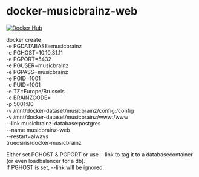 # docker-musicbrainz-web

[![Docker Hub](https://img.shields.io/badge/docker-ready-blue.svg)](https://registry.hub.docker.com/u/trueosiris/docker-musicbrainz-web/) 

docker create \
 -e PGDATABASE=musicbrainz \
 -e PGHOST=10.10.31.11 \
 -e PGPORT=5432 \
 -e PGUSER=musicbrainz \
 -e PGPASS=musicbrainz \
 -e PGID=1001 \
 -e PUID=1001 \
 -e TZ=Europe/Brussels \
 -e BRAINZCODE= \
 -p 5001:80 \
 -v /mnt/docker-dataset/musicbrainz/config:/config \
 -v /mnt/docker-dataset/musicbrainz/www:/www \
 --link musicbrainz-database:postgres \
 --name musicbrainz-web \
 --restart=always \
 trueosiris/docker-musicbrainz

Either set PGHOST & PGPORT or use --link to tag it to a databasecontainer (or even loadbalancer for a db). \
If PGHOST is set, --link will be ignored.
